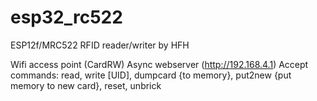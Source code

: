 # esp32_rc522
ESP12f/MRC522 RFID reader/writer by HFH

Wifi access point (CardRW)
Async webserver (http://192.168.4.1)
Accept commands: read, write [UID], dumpcard {to memory}, put2new {put memory to new card}, reset, unbrick


